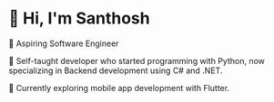 # 👋 Hi, I'm Santhosh

🎯 Aspiring Software Engineer

🧠 Self-taught developer who started programming with Python, now specializing in Backend development using C# and .NET.

📱 Currently exploring mobile app development with Flutter.
